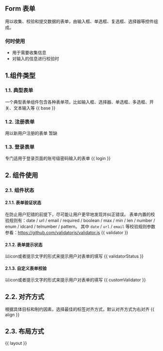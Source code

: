 ## Form 表单 
用以收集、校验和提交数据的表单，由输入框、单选框、复选框、选择器等控件组成。
### 何时使用
*  用于需要收集信息
*  对输入的信息进行校验时

## 1.组件类型
### 1.1. 典型表单
一个典型表单组件包含各种表单项，比如输入框、选择器、单选框、多选框、开关、文本输入等
{{ base }}

### 1.2. 注册表单
用以新用户注册的表单
暂缺
### 1.3. 登录表单
专门适用于登录页面的账号级密码输入的表单
{{ login }}

## 2. 组件使用
### 2.1. 组件状态
#### 2.1.1. 表单验证状态
在防止用户犯错的前提下，尽可能让用户更早地发现并纠正错误。
表单内置的校验规则有：date / url / email / required / boolean / max / min / len / number / enum / idcard / telnumber / pattern。
其中 `date` / `url` / `email` 等校验规则参数参看：<a href="https://github.com/validatorjs/validator.js" target="_blank">https://github.com/validatorjs/validator.js</a>
{{ validator }}

#### 2.1.2. 表单提示状态
以icon或者提示文字的形式来提示用户对表单的填写
{{ validatorStatus }}

#### 2.1.3. 自定义表单校验
以icon或者提示文字的形式来提示用户对表单的填写
{{ customValidator }}

## 2.2. 对齐方式
根据具体目标和制约因素，选择最佳的标签对齐方式，默认对齐方式为右对齐
{{ align }}

## 2.3. 布局方式
{{ layout }}